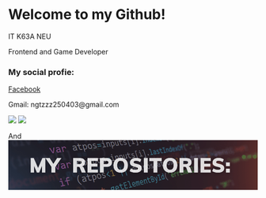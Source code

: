 <h1>Welcome to my Github!</h1>

<div>
    <p>IT K63A NEU</p>
    <p>Frontend and Game Developer</p>
</div>

<div>
    <h3>My social profie:</h3>
    <a href="fb.com/ngtzzz">Facebook</a>
    <p>Gmail: ngtzzz250403@gmail.com</p>
</div>


<div>
    <img src='https://github-readme-stats.vercel.app/api?username=anhtuanzzz&show_icons=true&theme=gotham' height="175m" />
    <img src="https://github-readme-stats.vercel.app/api/top-langs/?username=anhtuanzzz&layout=compact&theme=gotham" height="175em" />
</div>

And
![Image](projects.png "project")
